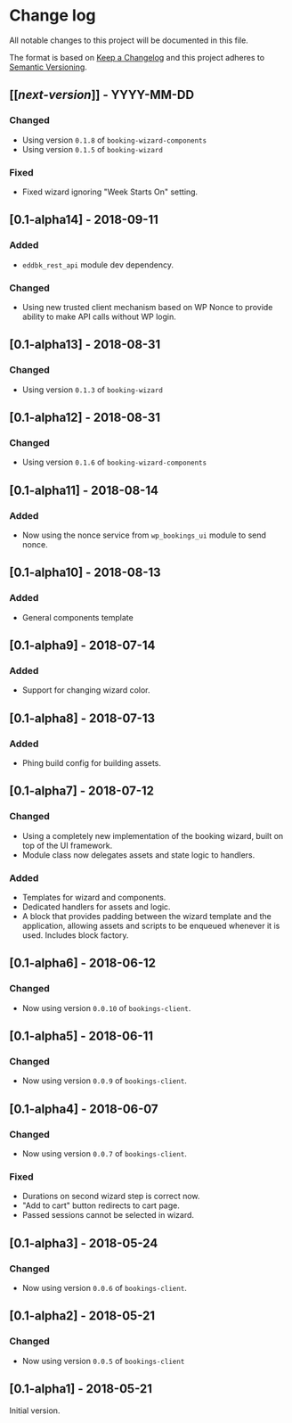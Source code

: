 # Change log
All notable changes to this project will be documented in this file.

The format is based on [Keep a Changelog](http://keepachangelog.com/)
and this project adheres to [Semantic Versioning](http://semver.org/).

## [[*next-version*]] - YYYY-MM-DD
### Changed
- Using version `0.1.8` of `booking-wizard-components`
- Using version `0.1.5` of `booking-wizard`

### Fixed
- Fixed wizard ignoring "Week Starts On" setting.

## [0.1-alpha14] - 2018-09-11
### Added
- `eddbk_rest_api` module dev dependency.

### Changed
- Using new trusted client mechanism based on WP Nonce to provide ability to make API calls without WP login. 

## [0.1-alpha13] - 2018-08-31
### Changed
- Using version `0.1.3` of `booking-wizard`

## [0.1-alpha12] - 2018-08-31
### Changed
- Using version `0.1.6` of `booking-wizard-components`

## [0.1-alpha11] - 2018-08-14
### Added
- Now using the nonce service from `wp_bookings_ui` module to send nonce.

## [0.1-alpha10] - 2018-08-13
### Added
- General components template

## [0.1-alpha9] - 2018-07-14
### Added
- Support for changing wizard color.

## [0.1-alpha8] - 2018-07-13
### Added
- Phing build config for building assets.

## [0.1-alpha7] - 2018-07-12
### Changed
- Using a completely new implementation of the booking wizard, built on top of the UI framework.
- Module class now delegates assets and state logic to handlers.

### Added
- Templates for wizard and components.
- Dedicated handlers for assets and logic.
- A block that provides padding between the wizard template and the application, allowing assets and scripts to be enqueued whenever it is used. Includes block factory.

## [0.1-alpha6] - 2018-06-12
### Changed
- Now using version `0.0.10` of `bookings-client`.

## [0.1-alpha5] - 2018-06-11
### Changed 
- Now using version `0.0.9` of `bookings-client`.

## [0.1-alpha4] - 2018-06-07
### Changed 
- Now using version `0.0.7` of `bookings-client`.

### Fixed
- Durations on second wizard step is correct now.
- "Add to cart" button redirects to cart page.
- Passed sessions cannot be selected in wizard.

## [0.1-alpha3] - 2018-05-24
### Changed
- Now using version `0.0.6` of `bookings-client`.

## [0.1-alpha2] - 2018-05-21
### Changed
- Now using version `0.0.5` of `bookings-client`

## [0.1-alpha1] - 2018-05-21
Initial version.
